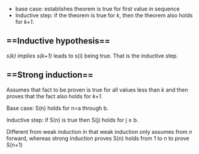- base case: establishes theorem is true for first value in sequence
- Inductive step: if the theorem is true for _k_, then the theorem also holds for _k+1_.

  

## ==Inductive hypothesis==

_s(k) implies s(k+1)_ leads to s(i) being true. That is the inductive step.

  

## ==Strong induction==

Assumes that fact to be proven is true for all values less than _k_ and then proves that the fact also holds for _k+1_.

Base case: S(n) holds for n=a through b.

Inductive step: if S(n) is true then S(j) holds for j ≥ b.

Different from weak induction in that weak induction only assumes from _n_ forward, whereas strong induction proves S(n) holds from 1 to n to prove S(n+1)